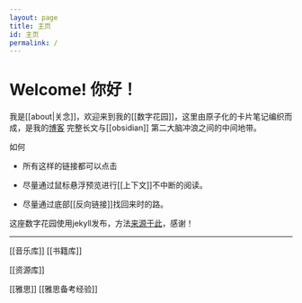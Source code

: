 ```yaml
---
layout: page
title: 主页
id: 主页
permalink: /
---
```


# Welcome! 你好！

我是[[about|关念]]，欢迎来到我的[[数字花园]]，这里由原子化的卡片笔记编织而成，是我的[博客](https://shutgnblink.me/) 完整长文与[[obsidian]] 第二大脑冲浪之间的中间地带。

如何
- 所有这样的链接都可以点击

- 尽量通过鼠标悬浮预览进行[[上下文]]不中断的阅读。
- 尽量通过底部[[反向链接]]找回来时的路。



这座数字花园使用jekyll发布，方法[来源于此](https://github.com/maximevaillancourt/digital-garden-jekyll-template)，感谢！



---

[[音乐库]] [[书籍库]]

[[资源库]]

[[雅思]] [[雅思备考经验]]
